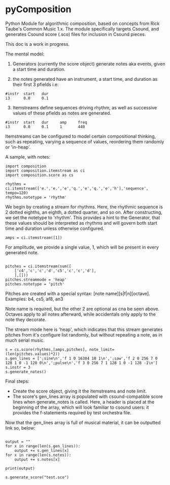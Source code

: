 pyComposition
=============

Python Module for algorithmic composition, based on concepts from Rick Taube's Common Music 1.x. The module specifically targets Csound, and generates Csound score (.sco) files for inclusion in Csound pieces. 

This doc is a work in progress. 

The mental model:

1. Generators (currently the score object) generate notes aka events, given a start time and duration. 

2. the notes generated have an instrument, a start time, and duration as their first 3 pfields i.e:

```
#instr	start	dur	
i3      0.0 	0.1	 	
```  

3. Itemstreams define sequences driving rhythm, as well as successive values of these pfields as notes are generated.  

```
#instr	start	dur		amp		freq
i3      0.0 	0.1		1 		440
```  

Itemstreams can be configured to model certain compositional thinking, such as repeating, varying a sequence of values, reordering them randomly or 'in-heap'. 

A sample, with notes:


```
import composition
import composition.itemstream as ci
import composition.score as cs

rhythms = ci.itemstream(['e.','e.','e','q.','e','q.','e','h'],'sequence', tempo=120)
rhythms.notetype = 'rhythm'
```
We begin by creating a stream for rhythms. Here, the rhythmic sequence is 2 dotted eighths, an eighth, a dotted quarter, and so on. After constructing, we set the notetype to 'rhythm'.  This provides a hint to the Generator, that these values should be interpreted as rhythms and will govern both start time and duration unless otherwise configured.

```
amps = ci.itemstream([1])
```

For amplitude, we provide a single value, 1, which will be present in every generated note.

```

pitches = ci.itemstream(sum([
    ['c4','c','c','d','c5','c','c','d'],
    ],[]))
pitches.streammode = 'heap'
pitches.notetype = 'pitch'
```
Pitches are created with a special syntax: [note name][s|f|n][octave]. Examples: b4, cs5, af8, an3

Note name is required, but the other 2 are optional as cna be seen above. Octaves apply to all notes afterward, while accidentals only apply to the note they decorate.

The stream mode here is 'heap', which indicates that this stream generates pitches from it's configure list randomly, but without repeating a note, as in much serial music. 


```
s = cs.score(rhythms,[amps,pitches], note_limit=(len(pitches.values)*2))
s.gen_lines = [';sine\n','f 1 0 16384 10 1\n',';saw','f 2 0 256 7 0 128 1 0 -1 128 0\n',';pulse\n','f 3 0 256 7 1 128 1 0 -1 128 -1\n']
s.instr = 3
s.generate_notes()
```
Final steps:
- Create the score object, giving it the itemstreams and note limit.
- The score's gen_lines array is populated with csound-compatible score lines when generate_notes is called. Here, a header is placed at the beginning of the array, which will look familiar to csound users: it provides the f-statements required by test orchestra file.

Now that the gen_lines array is full of musical material, it can be outputted link so, below:


```

output = ""
for x in range(len(s.gen_lines)):
    output += s.gen_lines[x]
for x in range(len(s.notes)):
    output += s.notes[x]

print(output)
    
s.generate_score("test.sco")

```
